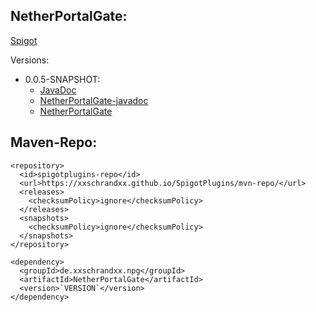 ## NetherPortalGate:
[Spigot](https://www.spigotmc.org/resources/netherportalgate.72065/)

Versions:
  * 0.0.5-SNAPSHOT:
    * [JavaDoc](https://xxschrandxx.github.io/SpigotPlugins/NetherPortalGate/0.0.5-SNAPSHOT/apidocs/)
    * [NetherPortalGate-javadoc](https://xxschrandxx.github.io/SpigotPlugins/NetherPortalGate/0.0.5-SNAPSHOT/NetherPortalGate-0.0.5-SNAPSHOT-javadoc.jar)
    * [NetherPortalGate](https://xxschrandxx.github.io/SpigotPlugins/NetherPortalGate/0.0.5-SNAPSHOT/NetherPortalGate-0.0.5-SNAPSHOT.jar)
## Maven-Repo:
```
<repository>
  <id>spigotplugins-repo</id>
  <url>https://xxschrandxx.github.io/SpigotPlugins/mvn-repo/</url>
  <releases>
    <checksumPolicy>ignore</checksumPolicy>
  </releases>
  <snapshots>
    <checksumPolicy>ignore</checksumPolicy>
  </snapshots>
</repository>

<dependency>
  <groupId>de.xxschrandxx.npg</groupId>
  <artifactId>NetherPortalGate</artifactId>
  <version>`VERSION`</version>
</dependency>
```